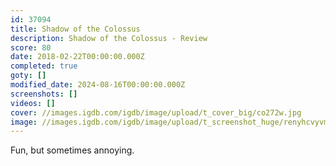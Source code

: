 ```yaml
---
id: 37094
title: Shadow of the Colossus
description: Shadow of the Colossus - Review
score: 80
date: 2018-02-22T00:00:00.000Z
completed: true
goty: []
modified_date: 2024-08-16T00:00:00.000Z
screenshots: []
videos: []
cover: //images.igdb.com/igdb/image/upload/t_cover_big/co272w.jpg
image: //images.igdb.com/igdb/image/upload/t_screenshot_huge/renyhcvyvmtthsh4gbdy.jpg
---
```

Fun, but sometimes annoying.